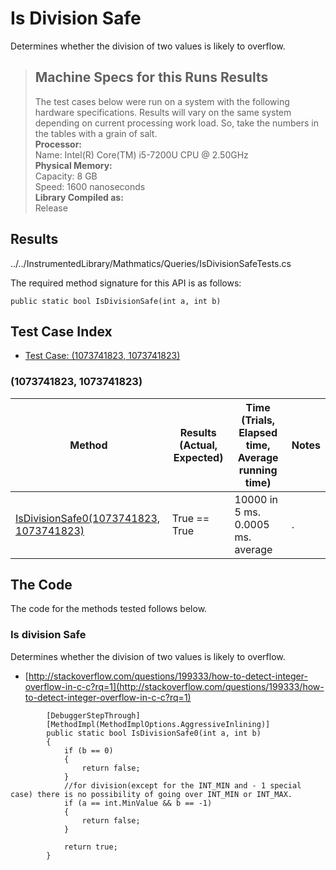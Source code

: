 # Is Division Safe

Determines whether the division of two values is likely to overflow.

> ## Machine Specs for this Runs Results
> The test cases below were run on a system with the following hardware specifications. Results will vary on the same system depending on current processing work load. So, take the numbers in the tables with a grain of salt.  
> **Processor:**  
> Name: Intel(R) Core(TM) i5-7200U CPU @ 2.50GHz  
  > **Physical Memory:**  
> Capacity: 8 GB  
> Speed: 1600 nanoseconds  
  > **Library Compiled as:**  
> Release  

## Results

../../InstrumentedLibrary/Mathmatics/Queries/IsDivisionSafeTests.cs

The required method signature for this API is as follows:

```CSharp
public static bool IsDivisionSafe(int a, int b)
```

## Test Case Index

- [Test Case: (1073741823, 1073741823)](#1073741823,-1073741823)

### (1073741823, 1073741823)

| Method | Results (Actual, Expected) | Time (Trials, Elapsed time, Average running time) | Notes |
|---|---|---|---|
| [IsDivisionSafe0(1073741823, 1073741823)](#Is-division-Safe) | True == True | 10000 in 5 ms. 0.0005 ms. average | . |

## The Code

The code for the methods tested follows below.

### Is division Safe

Determines whether the division of two values is likely to overflow.  
- [http://stackoverflow.com/questions/199333/how-to-detect-integer-overflow-in-c-c?rq=1](http://stackoverflow.com/questions/199333/how-to-detect-integer-overflow-in-c-c?rq=1)

```CSharp
        [DebuggerStepThrough]
        [MethodImpl(MethodImplOptions.AggressiveInlining)]
        public static bool IsDivisionSafe0(int a, int b)
        {
            if (b == 0)
            {
                return false;
            }
            //for division(except for the INT_MIN and - 1 special case) there is no possibility of going over INT_MIN or INT_MAX.
            if (a == int.MinValue && b == -1)
            {
                return false;
            }

            return true;
        }
```

